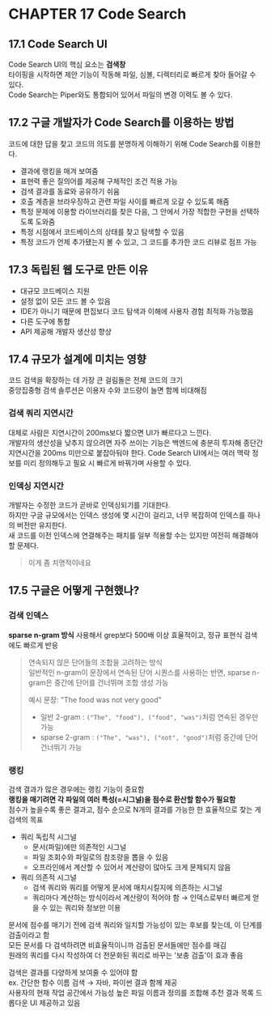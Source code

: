 # CHAPTER 17 Code Search

## 17.1 Code Search UI

Code Search UI의 핵심 요소는 **검색창**  
타이핑을 시작하면 제안 기능이 작동해 파일, 심볼, 디렉터리로 빠르게 찾아 들어갈 수 있다.  
Code Search는 Piper와도 통합되어 있어서 파일의 변경 이력도 볼 수 있다.

## 17.2 구글 개발자가 Code Search를 이용하는 방법

코드에 대한 답을 찾고 코드의 의도를 분명하게 이해하기 위해 Code Search를 이용한다.

- 결과에 랭킹을 매겨 보여줌
- 표현력 좋은 질의어를 제공해 구체적인 조건 적용 가능
- 검색 결과를 동료와 공유하기 쉬움
- 호출 계층을 브라우징하고 관련 파일 사이를 빠르게 오갈 수 있도록 해줌
- 특정 문제에 이용할 라이브러리를 찾은 다음, 그 안에서 가장 적합한 구현을 선택하도록 도와줌
- 특정 시점에서 코드베이스의 상태를 찾고 탐색할 수 있음
- 특정 코드가 언제 추가됐는지 볼 수 있고, 그 코드를 추가한 코드 리뷰로 점프 가능

## 17.3 독립된 웹 도구로 만든 이유

- 대규모 코드베이스 지원
- 설정 없이 모든 코드 볼 수 있음
- IDE가 아니기 때문에 편집보다 코드 탐색과 이해에 사용자 경험 최적화 가능했음
- 다른 도구에 통합
- API 제공해 개발자 생산성 향상

## 17.4 규모가 설계에 미치는 영향

코드 검색을 확장하는 데 가장 큰 걸림돌은 전체 코드의 크기  
중앙집중형 검색 솔루션은 이용자 수와 코드량이 늘면 함께 비대해짐  

### 검색 쿼리 지연시간

대체로 사람은 지연시간이 200ms보다 짧으면 UI가 빠르다고 느낀다.  
개발자의 생산성을 낮추지 않으려면 자주 쓰이는 기능은 백엔드에 충분히 투자해 종단간 지연시간을 200ms 미만으로 붙잡아둬야 한다.
Code Search UI에서는 여러 맥락 정보를 미리 정의해두고 필요 시 빠르게 바꿔가며 사용할 수 있다.

### 인덱싱 지연시간

개발자는 수정한 코드가 곧바로 인덱싱되기를 기대한다.  
하지만 구글 규모에서는 인덱스 생성에 몇 시간이 걸리고, 너무 복잡하여 인덱스를 하나의 버전만 유지한다.  
새 코드를 이전 인덱스에 연결해주는 패치를 일부 적용할 수는 있지만 여전히 해결해야 할 문제다.

> 이게 좀 치명적이네요

## 17.5 구글은 어떻게 구현했나?

### 검색 인덱스

**sparse n-gram 방식** 사용해서 grep보다 500배 이상 효율적이고, 정규 표현식 검색에도 빠르게 반응  

> 연속되지 않은 단어들의 조합을 고려하는 방식  
> 일반적인 n-gram이 문장에서 연속된 단어 시퀀스를 사용하는 반면, sparse n-gram은 중간에 단어를 건너뛰며 조합 생성 가능
> 
> 예시 문장: "The food was not very good"  
> - 일반 2-gram : `("The", "food"), ("food", "was")`처럼 연속된 경우만 가능
> - sparse 2-gram : `("The", "was"), ("not", "good")`처럼 중간에 단어 건너뛰기 가능

### 랭킹

검색 결과가 많은 경우에는 랭킹 기능이 중요함  
**랭킹을 매기려면 각 파일의 여러 특성(=시그널)을 점수로 환산할 함수가 필요함**  
점수가 높을수록 좋은 결과고, 점수 순으로 N개의 결과를 가능한 한 효율적으로 찾는 게 검색의 목표  
- 쿼리 독립적 시그널
  - 문서(파일)에만 의존적인 시그널
  - 파일 조회수와 파일로의 참조량을 뽑을 수 있음
  - 오프라인에서 계산할 수 있어서 계산량이 많아도 크게 문제되지 않음
- 쿼리 의존적 시그널
  - 검색 쿼리와 쿼리를 어떻게 문서에 매치시킬지에 의존하는 시그널
  - 쿼리마다 계산하는 방식이라서 계산량이 적어야 함 → 인덱스로부터 빠르게 얻을 수 있는 쿼리와 정보만 이용

문서에 점수를 매기기 전에 검색 쿼리와 일치할 가능성이 있는 후보를 찾는데, 이 단계를 검출이라고 함  
모든 문서를 다 검색하려면 비효율적이니까 검출된 문서들에만 점수를 매김  
원래의 쿼리를 다시 작성하여 더 전문화된 쿼리로 바꾸는 '보충 검출'이 효과 좋음

검색은 결과를 다양하게 보여줄 수 있어야 함  
ex. 간단한 함수 이름 검색 → 자바, 파이썬 결과 함께 제공  
사용자의 현재 작업 공간에서 가능성 높은 파일 이름과 정의를 조합해 추천 결과 목록 드롭다운 UI 제공하고 있음
